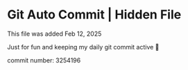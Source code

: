 # Git Auto Commit | Hidden File

This file was added Feb 12, 2025

Just for fun and keeping my daily git commit active 🤪

commit number: 3254196

